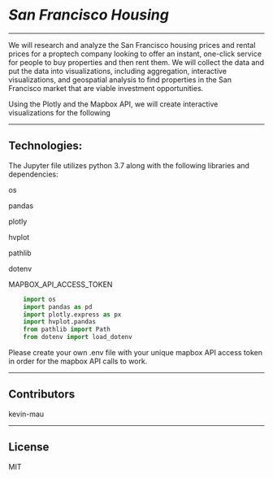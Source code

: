 # *San Francisco Housing*
---
We will research and analyze the San Francisco housing prices and rental prices for a proptech company looking to offer an instant, one-click service for people to buy properties and then rent them.  We will collect the data and put the data into visualizations, including aggregation, interactive visualizations, and geospatial analysis to find properties in the San Francisco market that are viable investment opportunities.  

Using the Plotly and the Mapbox API, we will create interactive visualizations for the following

---
## Technologies:

The Jupyter file utilizes python 3.7 along with the following libraries and dependencies:

os

pandas

plotly

hvplot

pathlib

dotenv

MAPBOX_API_ACCESS_TOKEN


```python
    import os
    import pandas as pd
    import plotly.express as px
    import hvplot.pandas
    from pathlib import Path
    from dotenv import load_dotenv
```

Please create your own .env file with your unique mapbox API access token in order for the mapbox API calls to work.



---

## Contributors

kevin-mau

---

## License

MIT